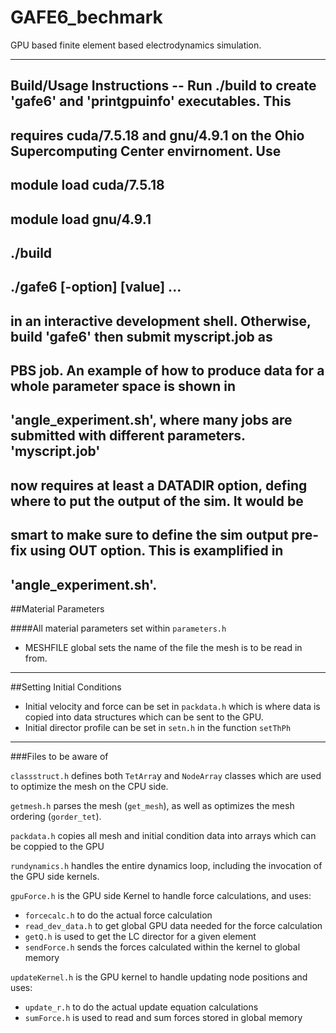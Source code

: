 GAFE6_bechmark
==============

GPU based finite element based electrodynamics simulation.

---

## Build/Usage Instructions -- Run ./build to create 'gafe6' and 'printgpuinfo' executables. This 
##	requires cuda/7.5.18 and gnu/4.9.1 on the Ohio Supercomputing Center envirnoment. Use
##
##		module load cuda/7.5.18
##		module load gnu/4.9.1
##		./build
##		./gafe6 [-option] [value] ...
##
##	in an interactive development shell.  Otherwise, build 'gafe6' then submit myscript.job as 
##	PBS job.  An example of how to produce data for a whole parameter space is shown in 
##	'angle_experiment.sh', where many jobs are submitted with different parameters.  'myscript.job'
##	now requires at least a DATADIR option, defing where to put the output of the sim.  It would be
##	smart to make sure to define the sim output pre-fix using OUT option.  This is examplified in
##	'angle_experiment.sh'.

##Material Parameters

####All material parameters set within `parameters.h`

* MESHFILE global sets the name of the file the mesh is to be read in from.

---

##Setting Initial Conditions

* Initial velocity and force can be set in `packdata.h` which is where data is copied into data structures which can be sent to the GPU.
* Initial director profile can be set in `setn.h` in the function `setThPh`

---

###Files to be aware of 

`classstruct.h` defines both `TetArra`y and `NodeArray` classes which are used to optimize the mesh on the CPU side.

`getmesh.h` parses the mesh (`get_mesh`), as well as optimizes the mesh ordering (`gorder_tet`).

`packdata.h` copies all mesh and initial condition data into arrays which can be coppied to the GPU

`rundynamics.h` handles the entire dynamics loop, including the invocation of the GPU side kernels.

`gpuForce.h` is the GPU side Kernel to handle force calculations, and uses:
* `forcecalc.h` to do the actual force calculation
* `read_dev_data.h` to get global GPU data needed for the force calculation
* `getQ.h` is used to get the LC director for a given element
* `sendForce.h` sends the forces calculated within the kernel to global memory

`updateKernel.h` is the GPU kernel to handle updating node positions and uses:
* `update_r.h` to do the actual update equation calculations
* `sumForce.h` is used to read and sum forces stored in global memory






